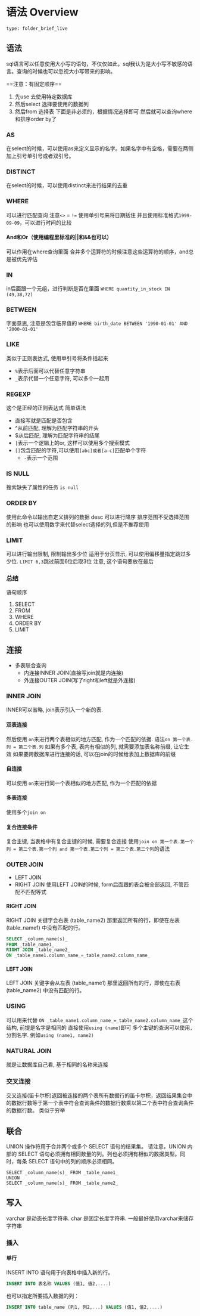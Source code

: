 # 语法 Overview
 
```ccard
type: folder_brief_live
```
 
## 语法
sql语言可以任意使用大小写的语句，不仅仅如此，sql我认为是大小写不敏感的语言。查询的时候也可以忽视大小写带来的影响。

==注意：有固定顺序==
1. 先use 去使用特定数据库
2. 然后select 选择要使用的数据列
3. 然后from 选择表
下面是非必须的，根据情况选择即可
然后就可以查询where和排序order by了

### AS
在select的时候，可以使用as来定义显示的名字。如果名字中有空格，需要在两侧加上引号单引号或者双引号。
### DISTINCT
在select的时候，可以使用distinct来进行结果的去重
### WHERE
可以进行匹配查询
注意`<>` = `!=` 
使用单引号来将日期括住 并且使用标准格式`1999-09-09`，可以进行时间的比较
#### And和Or（使用编程里标准的||和&&也可以）
可以作用在where查询里面
合并多个运算符的时候注意这些运算符的顺序，and总是被优先评估
### IN
in后面跟一个元组，进行判断是否在里面
`WHERE quantity_in_stock IN (49,38,72)`
### BETWEEN
字面意思, 注意是包含临界值的
`WHERE birth_date BETWEEN '1990-01-01' AND '2000-01-01'`
### LIKE
类似于正则表达式, 使用单引号将条件括起来
- `%`表示后面可以代替任意字符串
- `_`表示代替一个任意字符, 可以多个一起用
### REGEXP
这个是正经的正则表达式
简单语法
- 直接写就是匹配是否包含
- ^从前匹配, 理解为匹配字符串的开头
- $从后匹配, 理解为匹配字符串的结尾
- `|`表示一个逻辑上的or, 这样可以使用多个搜索模式
- `[]`包含匹配的字符,可以使用`[abc]或者[a-c]`匹配单个字符
	- `-`表示一个范围
### IS NULL
搜索缺失了属性的任务
`is null`
### ORDER BY
使用此命令以输出自定义排列的数据
	desc 可以进行降序
排序范围不受选择范围的影响
也可以使用数字来代替select选择的列,但是不推荐使用

### LIMIT
可以进行输出限制, 限制输出多少位
适用于分页显示, 可以使用偏移量指定跳过多少位. `LIMIT 6,3`跳过前面6位后取3位
注意, 这个语句要放在最后

### 总结
语句顺序
1. SELECT
2. FROM
3. WHERE
4. ORDER BY
5. LIMIT

## 连接
- 多表联合查询
	- 内连接INNER JOIN(直接写join就是内连接)
	- 外连接OUTER JOIN(写了right和left就是外连接)
### INNER JOIN
INNER可以省略, join表示引入一个新的表. 
#### 双表连接
然后使用 `on`来进行两个表相似的地方匹配, 作为一个匹配的依据. 语法`on 第一个表.列 = 第二个表.列`
如果有多个表, 表内有相似的列, 就需要添加表名称前缀, 让它生效
如果要跨数据库进行连接的话, 可以在join的时候给表加上数据库的前缀
#### 自连接
可以使用 `on`来进行同一个表相似的地方匹配, 作为一个匹配的依据
#### 多表连接
使用多个`join on`
#### 复合连接条件
复合主键, 当表格中有复合主键的时候, 需要复合连接
使用`join on 第一个表.第一个列 = 第二个表.第一个列 and 第一个表.第二个列 = 第二个表.第二个列`的语法
### OUTER JOIN
- LEFT JOIN
- RIGHT JOIN
使用LEFT JOIN的时候, form后面跟的表会被全部返回, 不管匹配不匹配等式
#### RIGHT JOIN
RIGHT JOIN 关键字会右表 (table_name2) 那里返回所有的行，即使在左表 (table_name1) 中没有匹配的行。
```sql
SELECT _column_name(s)_
FROM _table_name1_
RIGHT JOIN _table_name2_
ON _table_name1.column_name_=_table_name2.column_name_
```
#### LEFT JOIN
LEFT JOIN 关键字会从左表 (table_name1) 那里返回所有的行，即使在右表 (table_name2) 中没有匹配的行。

### USING
可以用来代替 `ON _table_name1.column_name_=_table_name2.column_name_`这个结构, 前提是名字是相同的
直接使用`using (name)`即可
多个主键的查询可以使用`,`分割名字. 例如`using (name1, name2)`

### NATURAL JOIN
就是让数据库自己看, 基于相同的名称来连接

### 交叉连接
交叉连接(笛卡尔积)返回被连接的两个表所有数据行的笛卡尔积，返回结果集合中的数据行数等于第一个表中符合查询条件的数据行数乘以第二个表中符合查询条件的数据行数。 
类似于穷举

## 联合
UNION 操作符用于合并两个或多个 SELECT 语句的结果集。
请注意，UNION 内部的 SELECT 语句必须拥有相同数量的列。列也必须拥有相似的数据类型。同时，每条 SELECT 语句中的列的顺序必须相同。
```
SELECT _column_name(s)_ FROM _table_name1_
UNION
SELECT _column_name(s)_ FROM _table_name2_
```

## 写入
varchar 是动态长度字符串. char 是固定长度字符串. 一般最好使用varchar来储存字符串

### 插入
#### 单行
INSERT INTO 语句用于向表格中插入新的行。
```sql
INSERT INTO 表名称 VALUES (值1, 值2,....)
```
也可以指定所要插入数据的列：
```sql
INSERT INTO table_name (列1, 列2,...) VALUES (值1, 值2,....)
